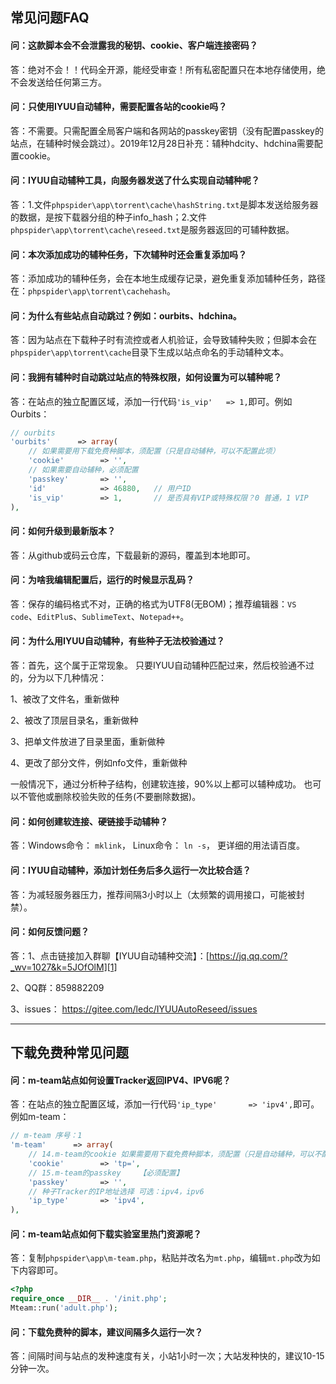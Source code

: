 ## 常见问题FAQ

#### 问：这款脚本会不会泄露我的秘钥、cookie、客户端连接密码？

答：绝对不会！！代码全开源，能经受审查！所有私密配置只在本地存储使用，绝不会发送给任何第三方。

#### 问：只使用IYUU自动辅种，需要配置各站的cookie吗？

答：不需要。只需配置全局客户端和各网站的passkey密钥（没有配置passkey的站点，在辅种时候会跳过）。2019年12月28日补充：辅种hdcity、hdchina需要配置cookie。

#### 问：IYUU自动辅种工具，向服务器发送了什么实现自动辅种呢？

答：1.文件`phpspider\app\torrent\cache\hashString.txt`是脚本发送给服务器的数据，是按下载器分组的种子info_hash；2.文件`phpspider\app\torrent\cache\reseed.txt`是服务器返回的可辅种数据。

#### 问：本次添加成功的辅种任务，下次辅种时还会重复添加吗？

答：添加成功的辅种任务，会在本地生成缓存记录，避免重复添加辅种任务，路径在：`phpspider\app\torrent\cachehash`。

#### 问：为什么有些站点自动跳过？例如：ourbits、hdchina。

答：因为站点在下载种子时有流控或者人机验证，会导致辅种失败；但脚本会在`phpspider\app\torrent\cache`目录下生成以站点命名的手动辅种文本。

#### 问：我拥有辅种时自动跳过站点的特殊权限，如何设置为可以辅种呢？

答：在站点的独立配置区域，添加一行代码`'is_vip'   => 1,`即可。例如Ourbits：

```php
// ourbits
'ourbits'      => array(
	// 如果需要用下载免费种脚本，须配置（只是自动辅种，可以不配置此项）
	'cookie'        => '',
	// 如果需要自动辅种，必须配置
	'passkey'       => '',
	'id' 			=> 46880,	// 用户ID
	'is_vip'		=> 1,		// 是否具有VIP或特殊权限？0 普通，1 VIP
),
```



#### 问：如何升级到最新版本？

答：从github或码云仓库，下载最新的源码，覆盖到本地即可。

#### 问：为啥我编辑配置后，运行的时候显示乱码？

答：保存的编码格式不对，正确的格式为UTF8(无BOM)；推荐编辑器：`VS code`、`EditPlu`s、`SublimeText`、`Notepad++`。

#### 问：为什么用IYUU自动辅种，有些种子无法校验通过？

答：首先，这个属于正常现象。 只要IYUU自动辅种匹配过来，然后校验通不过的，分为以下几种情况： 

1、被改了文件名，重新做种 

2、被改了顶层目录名，重新做种 

3、把单文件放进了目录里面，重新做种 

4、更改了部分文件，例如nfo文件，重新做种

一般情况下，通过分析种子结构，创建软连接，90%以上都可以辅种成功。
也可以不管他或删除校验失败的任务(不要删除数据)。 

#### 问：如何创建软连接、硬链接手动辅种？

答：Windows命令： `mklink`， Linux命令： `ln -s`， 更详细的用法请百度。

#### 问：IYUU自动辅种，添加计划任务后多久运行一次比较合适？

答：为减轻服务器压力，推荐间隔3小时以上（太频繁的调用接口，可能被封禁）。

#### 问：如何反馈问题？

答：1、点击链接加入群聊【IYUU自动辅种交流】：[https://jq.qq.com/?_wv=1027&k=5JOfOlM][1]

2、QQ群：859882209

3、issues： https://gitee.com/ledc/IYUUAutoReseed/issues 



------

## 下载免费种常见问题

#### 问：m-team站点如何设置Tracker返回IPV4、IPV6呢？

答：在站点的独立配置区域，添加一行代码`'ip_type'		=> 'ipv4',`即可。例如m-team：

```php
// m-team 序号：1
'm-team'      => array(
	// 14.m-team的cookie	如果需要用下载免费种脚本，须配置（只是自动辅种，可以不配置此项）
	'cookie'        => 'tp=',
	// 15.m-team的passkey	【必须配置】
	'passkey'       => '',
	// 种子Tracker的IP地址选择 可选：ipv4，ipv6
	'ip_type'		=> 'ipv4',
),
```

#### 问：m-team站点如何下载实验室里热门资源呢？

答：复制`phpspider\app\m-team.php`，粘贴并改名为`mt.php`，编辑`mt.php`改为如下内容即可。

```php
<?php
require_once __DIR__ . '/init.php';
Mteam::run('adult.php');
```

#### 问：下载免费种的脚本，建议间隔多久运行一次？

答：间隔时间与站点的发种速度有关，小站1小时一次；大站发种快的，建议10-15分钟一次。

